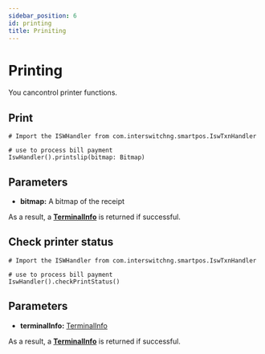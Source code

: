 ```yaml
---
sidebar_position: 6
id: printing
title: Priniting
---
```



# Printing

You cancontrol printer functions.

## Print

```
# Import the ISWHandler from com.interswitchng.smartpos.IswTxnHandler

# use to process bill payment
IswHandler().printslip(bitmap: Bitmap)
```

## Parameters

- **bitmap:** A bitmap of the receipt

As a result, a **[TerminalInfo](/docs/model-classes-definations/greeting)** is returned if successful.

## Check printer status

```
# Import the ISWHandler from com.interswitchng.smartpos.IswTxnHandler

# use to process bill payment
IswHandler().checkPrintStatus() 
```

## Parameters

- **terminalInfo:** [TerminalInfo](/docs/model-classes-definations/greeting)

As a result, a **[TerminalInfo](/docs/model-classes-definations/greeting)** is returned if successful.



